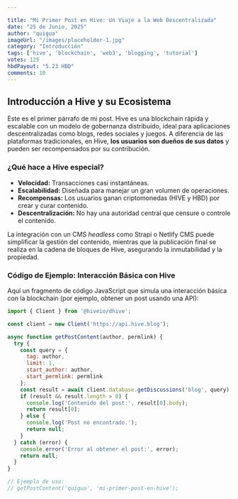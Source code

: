 ```yaml
---

title: "Mi Primer Post en Hive: Un Viaje a la Web Descentralizada"
date: "25 de Junio, 2025"
author: "quigua"
imageUrl: "/images/placeholder-1.jpg"
category: "Introducción"
tags: ['hive', 'blockchain', 'web3', 'blogging', 'tutorial']
votes: 125
hbdPayout: "5.23 HBD"
comments: 10
---
```


## Introducción a Hive y su Ecosistema
Este es el primer párrafo de mi post. Hive es una blockchain rápida y escalable con un modelo de gobernanza distribuido, ideal para aplicaciones descentralizadas como blogs, redes sociales y juegos. A diferencia de las plataformas tradicionales, en Hive, **los usuarios son dueños de sus datos** y pueden ser recompensados por su contribución.

### ¿Qué hace a Hive especial?
* **Velocidad:** Transacciones casi instantáneas.
* **Escalabilidad:** Diseñada para manejar un gran volumen de operaciones.
* **Recompensas:** Los usuarios ganan criptomonedas (HIVE y HBD) por crear y curar contenido.
* **Descentralización:** No hay una autoridad central que censure o controle el contenido.

La integración con un CMS *headless* como Strapi o Netlify CMS puede simplificar la gestión del contenido, mientras que la publicación final se realiza en la cadena de bloques de Hive, asegurando la inmutabilidad y la propiedad.

### Código de Ejemplo: Interacción Básica con Hive
Aquí un fragmento de código JavaScript que simula una interacción básica con la blockchain (por ejemplo, obtener un post usando una API):

```javascript
import { Client } from '@hiveio/dhive';

const client = new Client('https://api.hive.blog');

async function getPostContent(author, permlink) {
  try {
    const query = {
      tag: author,
      limit: 1,
      start_author: author,
      start_permlink: permlink
    };
    const result = await client.database.getDiscussions('blog', query);
    if (result && result.length > 0) {
      console.log('Contenido del post:', result[0].body);
      return result[0];
    } else {
      console.log('Post no encontrado.');
      return null;
    }
  } catch (error) {
    console.error('Error al obtener el post:', error);
    return null;
  }
}

// Ejemplo de uso:
// getPostContent('quigua', 'mi-primer-post-en-hive');